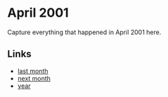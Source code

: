 # April 2001

Capture everything that happened in April 2001 here.

## Links
- [last month](calendar/months/2001-03.md)
- [next month](calendar/months/2001-05.md)
- [year](calendar/years/2001.md)
